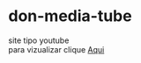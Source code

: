 # don-media-tube
site tipo youtube<br>
para vizualizar 
clique <a href="https://doncarderms.github.io/don-media-tube/">Aqui</a>
